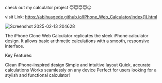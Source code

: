 
 check out my calculator project 😇😇😇😇😉
 
 visit Link: https://abihuagede.github.io/IPhone_Web_Calculator/index(1).html
 
![Screenshot 2025-02-13 204628](https://github.com/user-attachments/assets/6fdb55e8-0fd2-4b65-9f60-f5861a541b56)

 The iPhone Clone Web Calculator replicates the sleek iPhone calculator design. It allows basic arithmetic calculations with a smooth, responsive interface.


Key Features:

Clean iPhone-inspired design
Simple and intuitive layout
Quick, accurate calculations
Works seamlessly on any device
Perfect for users looking for a stylish and functional calculator!

